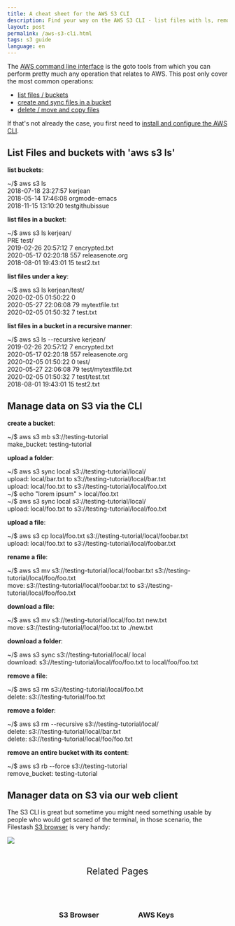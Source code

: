 ```yaml
---
title: A cheat sheet for the AWS S3 CLI
description: Find your way on the AWS S3 CLI - list files with ls, removal with rm, copy, download, move ...
layout: post
permalink: /aws-s3-cli.html
tags: s3 guide
language: en
---
```


The [AWS command line interface](https://docs.aws.amazon.com/cli/latest/reference/s3/) is the goto tools from which you can perform pretty much any operation that relates to AWS. This post only cover the most common operations:
- [list files / buckets](#list-files-and-buckets)
- [create and sync files in a bucket](#manage-data-on-s3)
- [delete / move and copy files](#manage-data-on-s3)

If that's not already the case, you first need to [install and configure the AWS CLI](https://docs.aws.amazon.com/cli/latest/userguide/install-cliv2.html).

## List Files and buckets with 'aws s3 ls'

**list buckets**:
<div class="terminal">
<span class="prompt">~/$ </span>aws s3 ls<br>
<span class="stdout">
2018-07-18 23:27:57 kerjean<br>
2018-05-14 17:46:08 orgmode-emacs<br>
2018-11-15 13:10:20 testgithubissue<br>
</span>
</div>

**list files in a bucket**:
<div class="terminal">
<span class="prompt">~/$ </span>aws s3 ls kerjean/<br>
<span class="stdout">
                           PRE test/<br>
2019-02-26 20:57:12          7 encrypted.txt<br>
2020-05-17 02:20:18        557 releasenote.org<br>
2018-08-01 19:43:01         15 test2.txt<br>
</span>
</div>

**list files under a key**:
<div class="terminal">
<span class="prompt">~/$ </span>aws s3 ls kerjean/test/<br>
<span class="stdout">
2020-02-05 01:50:22          0 <br>
2020-05-27 22:06:08         79 mytextfile.txt<br>
2020-02-05 01:50:32          7 test.txt<br>
</span>
</div>


**list files in a bucket in a recursive manner**:
<div class="terminal">
<span class="prompt">~/$ </span>aws s3 ls --recursive kerjean/<br>
<span class="stdout">
2019-02-26 20:57:12          7 encrypted.txt<br>
2020-05-17 02:20:18        557 releasenote.org<br>
2020-02-05 01:50:22          0 test/<br>
2020-05-27 22:06:08         79 test/mytextfile.txt<br>
2020-02-05 01:50:32          7 test/test.txt<br>
2018-08-01 19:43:01         15 test2.txt<br>
</span>
</div>

## Manage data on S3 via the CLI

**create a bucket**:
<div class="terminal">
<span class="prompt">~/$ </span>aws s3 mb s3://testing-tutorial<br>
<span class="stdout">
make_bucket: testing-tutorial<br>
</span>
</div>

**upload a folder**:
<div class="terminal">
<span class="prompt">~/$ </span>aws s3 sync local s3://testing-tutorial/local/<br>
<span class="stdout">
upload: local/bar.txt to s3://testing-tutorial/local/bar.txt<br>
upload: local/foo.txt to s3://testing-tutorial/local/foo.txt<br>
</span>
<span class="prompt">~/$ </span>echo "lorem ipsum" > local/foo.txt<br>
<span class="prompt">~/$ </span>aws s3 sync local s3://testing-tutorial/local/<br>
<span class="stdout">
upload: local/foo.txt to s3://testing-tutorial/local/foo.txt<br>
</span>
</div>

**upload a file**:
<div class="terminal">
<span class="prompt">~/$ </span>aws s3 cp local/foo.txt s3://testing-tutorial/local/foobar.txt<br>
<span class="stdout">
upload: local/foo.txt to s3://testing-tutorial/local/foobar.txt
</span>
</div>

**rename a file**:
<div class="terminal">
<span class="prompt">~/$ </span>aws s3 mv s3://testing-tutorial/local/foobar.txt s3://testing-tutorial/local/foo/foo.txt<br>
<span class="stdout">
move: s3://testing-tutorial/local/foobar.txt to s3://testing-tutorial/local/foo/foo.txt
</span>
</div>

**download a file**:
<div class="terminal">
<span class="prompt">~/$ </span>aws s3 mv s3://testing-tutorial/local/foo.txt new.txt<br>
<span class="stdout">
move: s3://testing-tutorial/local/foo.txt to ./new.txt
</span>
</div>

**download a folder**:
<div class="terminal">
<span class="prompt">~/$ </span>aws s3 sync s3://testing-tutorial/local/ local<br>
<span class="stdout">
download: s3://testing-tutorial/local/foo/foo.txt to local/foo/foo.txt
</span>
</div>

**remove a file**:
<div class="terminal" style="margin-bottom:10px">
<span class="prompt">~/$ </span>aws s3 rm s3://testing-tutorial/local/foo.txt<br>
<span class="stdout">
delete: s3://testing-tutorial/foo.txt
</span>
</div>

**remove a folder**:
<div class="terminal" style="margin-bottom:10px">
<span class="prompt">~/$ </span>aws s3 rm --recursive s3://testing-tutorial/local/<br>
<span class="stdout">
delete: s3://testing-tutorial/local/bar.txt<br>
delete: s3://testing-tutorial/local/foo/foo.txt<br>
</span>
</div>

**remove an entire bucket with its content**:
<div class="terminal">
<span class="prompt">~/$ </span>aws s3 rb --force s3://testing-tutorial<br>
<span class="stdout">
remove_bucket: testing-tutorial
</span>
</div>


<script type="application/ld+json">
 {

     "@context": "https://schema.org",
     "@type": "FAQPage",
     "mainEntity": [
         {
             "@type": "Question",
             "name": "The AWS CLI command to list S3 buckets?",
             "acceptedAnswer": {
                 "@type": "Answer",
                 "text": "aws s3 ls"
             }
         },
         {
             "@type": "Question",
             "name": "How to list things on S3?",
             "acceptedAnswer": {
                 "@type": "Answer",
                 "text": "aws s3 ls --recursive /optional_bucketname/"
             }
         },
         {
             "@type": "Question",
             "name": "How to create a bucket on S3?",
             "acceptedAnswer": {
                 "@type": "Answer",
                 "text": "aws s3 mb s3://new-bucket42"
             }
         },
         {
             "@type": "Question",
             "name": "How to upload a file on S3?",
             "acceptedAnswer": {
                 "@type": "Answer",
                 "text": "aws s3 cp local/foo.txt s3://testing-tutorial/local/foobar.txt"
             }
         },
         {
             "@type": "Question",
             "name": "How to upload a folder on S3?",
             "acceptedAnswer": {
                 "@type": "Answer",
                 "text": "aws s3 sync local s3://testing-tutorial/local/"
             }
         },
         {
             "@type": "Question",
             "name": "How to rename a file on S3?",
             "acceptedAnswer": {
                 "@type": "Answer",
                 "text": "aws s3 mv s3://testing-tutorial/foobar.txt s3://testing-tutorial/foo/foo.txt"
             }
         },
         {
             "@type": "Question",
             "name": "How to download a file on S3?",
             "acceptedAnswer": {
                 "@type": "Answer",
                 "text": "aws s3 mv s3://testing-tutorial/local/foo.txt new.txt"
             }
         },
         {
             "@type": "Question",
             "name": "How to download a folder on S3?",
             "acceptedAnswer": {
                 "@type": "Answer",
                 "text": "aws s3 sync s3://testing-tutorial/local/ local"
             }
         },
         {
             "@type": "Question",
             "name": "How to remove a file on S3?",
             "acceptedAnswer": {
                 "@type": "Answer",
                 "text": "aws s3 rm s3://testing-tutorial/local/foo.txt"
             }
         },
         {
             "@type": "Question",
             "name": "How to remove a folder on S3?",
             "acceptedAnswer": {
                 "@type": "Answer",
                 "text": "aws s3 rm --recursive s3://testing-tutorial/local/"
             }
         },
         {
             "@type": "Question",
             "name": "How to remove a bucket on S3?",
             "acceptedAnswer": {
                 "@type": "Answer",
                 "text": "aws s3 rb --force s3://testing-tutorial"
             }
         }
     ]
 }
</script>

## Manager data on S3 via our web client

The S3 CLI is great but sometime you might need something usable by people who would get scared of the terminal, in those scenario, the Filestash <a href="{% post_url 2019-11-21-s3-browser %}">S3 browser</a> is very handy:

<a href="{% post_url 2019-11-21-s3-browser %}"><img class="fancy" src="/img/screenshots/viewerpage.png" /></a>

<div class="related">
    <div class="title">
        Related Pages <br>
        <img src="https://mickael.kerjean.me/assets/img/arrow_bottom.png"/>
    </div>
    <div class="related_content">
        <a href="{% post_url 2019-11-21-s3-browser %}"><h3 class="no-anchor">S3 Browser</h3></a><a href="{% post_url 2020-05-03-how-to-get-aws-keys %}"><h3 class="no-anchor">AWS Keys</h3></a>
    </div>
</div>

<style>
.related{ text-align:center;margin-top:50px;}
.related .title{
    font-size: 1.5em;
    margin-top: 30px;
}
.related .title img{
    animation: bounce 1s infinite alternate;
    width: 16px;
    height: 17px;
}
.related .related_content { margin-top:5px; }
.related .related_content h3 {
    background: var(--bg-color);
    padding: 50px 0;
    border-radius: 5px;
    margin: 0!important;
}
.related .related_content a{
    display: inline-block;
    width: 33%;
    padding: 5px;
    text-decoration: none!important;
}
.related .related_content a:hover{
    transform: scale(1.1);
    transition: ease 0.3s transform;
}
.related .related_content a:hover h3{
    background: var(--emphasis-primary);
    transition: ease 0.3s background;
}

@media only screen and (max-width: 550px) {
    .related .related_content a{ width: 100%; }
}
@keyframes bounce {
    from {
        transform: translate3d(0,0,0);
    }
    to {
        transform: translate3d(0,-8px,0);
    }
}
</style>
